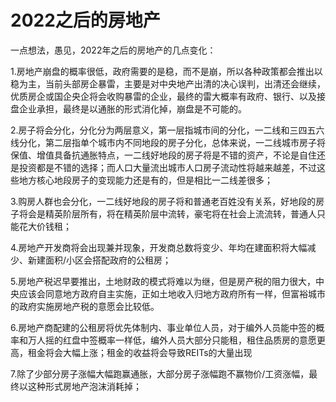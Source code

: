 # 2022之后的房地产

一点想法，愚见，2022年之后的房地产的几点变化：

1.房地产崩盘的概率很低，政府需要的是稳，而不是崩，所以各种政策都会推出以稳为主，当前头部房企暴雷，主要是对中央地产出清的决心误判，出清还会继续，优质房企或国企央企将会收购暴雷的企业，最终的雷大概率有政府、银行、以及接盘企业承担，最终是以通胀的形式消化掉，崩盘是不可能的。

2.房子将会分化，分化分为两层意义，第一层指城市间的分化，一二线和三四五六线分化，第二层指单个城市内不同地段的房子分化，总体来说，一二线城市房子将保值、增值具备抗通胀特点，一二线好地段的房子将是不错的资产，不论是自住还是投资都是不错的选择；而人口大量流出城市人口房子流动性将越来越差，不过这些地方核心地段房子的变现能力还是有的，但是相比一二线差很多；

3.购房人群也会分化，一二线好地段的房子将和普通老百姓没有关系，好地段的房子将会是精英阶层所有，将在精英阶层中流转，豪宅将在社会上流流转，普通人只能花大价钱租；

4.房地产开发商将会出现兼并现象，开发商总数将变少、年均在建面积将大幅减少、新建面积/小区会搭配政府的公租房；

5.房地产税迟早要推出，土地财政的模式将难以为继，但是房产税的阻力很大，中央应该会同意地方政府自主实施，正如土地收入归地方政府所有一样，但富裕城市的政府实施房地产税的意愿会比较低。

6.房地产商配建的公租房将优先体制内、事业单位人员，对于编外人员能中签的概率和万人摇的红盘中签概率一样低，编外人员大部分只能租，租住品质房的意愿更高，租金将会大幅上涨；租金的收益将会导致REITs的大量出现

7.除了少部分房子涨幅大幅跑赢通胀，大部分房子涨幅跑不赢物价/工资涨幅，最终以这种形式房地产泡沫消耗掉；
